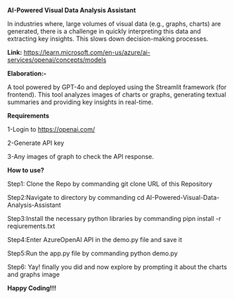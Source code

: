 **AI-Powered Visual Data Analysis Assistant**

In industries where, large volumes of visual data (e.g., graphs, charts) are generated, there is a challenge in quickly interpreting this data and extracting key insights. This slows down decision-making processes.

**Link:** https://learn.microsoft.com/en-us/azure/ai-services/openai/concepts/models

**Elaboration:-**

A tool powered by GPT-4o and deployed using the Streamlit framework (for frontend). This tool analyzes images of charts or graphs, generating textual summaries and providing key insights in real-time.

**Requirements**

1-Login to https://openai.com/

2-Generate API key

3-Any images of graph to check the API response.

**How to use?**

Step1: Clone the Repo by commanding git clone URL of this Repository

Step2:Navigate to directory by commanding cd AI-Powered-Visual-Data-Analysis-Assistant

Step3:Install the necessary python libraries by commanding pipn install -r reqiurements.txt

Step4:Enter AzureOpenAI API in the demo.py file and save it

Step5:Run the app.py file by commanding python demo.py

Step6: Yay! finally you did and now explore by prompting it about the charts and graphs image 

**Happy Coding!!!**
